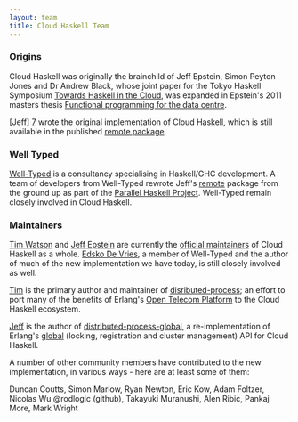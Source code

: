 ```yaml
---
layout: team
title: Cloud Haskell Team
---
```


### Origins

Cloud Haskell was originally the brainchild of Jeff Epstein, Simon Peyton Jones
and Dr Andrew Black, whose joint paper for the Tokyo Haskell Symposium
[Towards Haskell in the Cloud][1], was expanded in Epstein's 2011 masters thesis
[Functional programming for the data centre][2].

[Jeff] [7] wrote the original implementation of Cloud Haskell, which is still
available in the published [remote package][3].

### Well Typed

[Well-Typed][4] is a consultancy specialising in Haskell/GHC development. A team
of developers from Well-Typed rewrote Jeff's [remote][3] package from the ground
up as part of the [Parallel Haskell Project][5]. Well-Typed remain closely involved
in Cloud Haskell.

### Maintainers

[Tim Watson][6] and [Jeff Epstein][7] are currently the [official maintainers][9]
of Cloud Haskell as a whole. [Edsko De Vries][13], a member of Well-Typed and the
author of much of the new implementation we have today, is still closely involved
as well.

[Tim][6] is the primary author and maintainer of [disributed-process][8];
an effort to port many of the benefits of Erlang's [Open Telecom Platform][10] to
the Cloud Haskell ecosystem.

[Jeff][7] is the author of [distributed-process-global][11], a re-implementation of
Erlang's [global][12] (locking, registration and cluster management) API for
Cloud Haskell.

A number of other community members have contributed to the new implementation,
in various ways - here are at least some of them:

Duncan Coutts, Simon Marlow, Ryan Newton, Eric Kow, Adam Foltzer, Nicolas Wu
@rodlogic (github), Takayuki Muranushi, Alen Ribic, Pankaj More, Mark Wright

[1]: http://research.microsoft.com/en-us/um/people/simonpj/papers/parallel/remote.pdf
[2]: http://research.microsoft.com/en-us/um/people/simonpj/papers/parallel/epstein-thesis.pdf
[3]: http://hackage.haskell.org/package/remote-0.1.1
[4]: http://www.well-typed.com
[5]: http://www.haskell.org/haskellwiki/Parallel_GHC_Project
[6]: https://github.com/hyperthunk
[7]: https://github.com/jepst
[8]: https://github.com/haskell-distributed/disributed-process
[9]: http://hackage.haskell.org/trac/ghc/wiki/Contributors
[10]: http://en.wikipedia.org/wiki/Open_Telecom_Platform
[11]: https://github.com/jepst/distributed-process-global
[12]: http://www.erlang.org/doc/man/global.html
[13]: https://github.com/edsko

